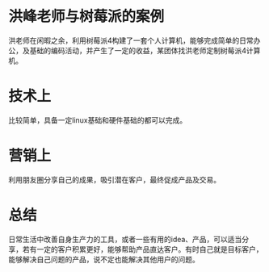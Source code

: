 # 洪峰老师与树莓派的案例
洪老师在闲暇之余，利用树莓派4构建了一套个人计算机，能够完成简单的日常办公，及基础的编码活动，并产生了一定的收益，某团体找洪老师定制树莓派4计算机。

# 技术上
比较简单，具备一定linux基础和硬件基础的都可以完成。

# 营销上
利用朋友圈分享自己的成果，吸引潜在客户，最终促成产品及交易。

# 总结
日常生活中改善自身生产力的工具，或者一些有用的idea、产品，可以适当分享，若有一定的客户积累更好，能够帮助产品直达客户。有时自己就是目标客户，能够解决自己问题的产品，说不定也能解决其他用户的问题。